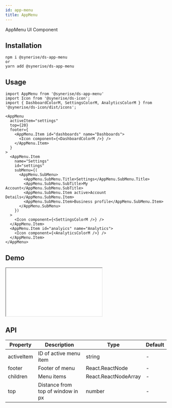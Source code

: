 ```yaml
---
id: app-menu
title: AppMenu
---
```


AppMenu UI Component

## Installation

```
npm i @synerise/ds-app-menu
or
yarn add @synerise/ds-app-menu
```

## Usage

```
import AppMenu from '@synerise/ds-app-menu'
import Icon from '@synerise/ds-icon';
import { DashboardColorM, SettingsColorM, AnalyticsColorM } from '@synerise/ds-icon/dist/icons';

<AppMenu
  activeItem="settings"
  top={20}
  footer={
    <AppMenu.Item id="dashboards" name="Dashboards">
      <Icon component={<DashboardColorM />} />
    </AppMenu.Item>
  }
>
  <AppMenu.Item
    name="Settings"
    id="settings"
    subMenu={(
      <AppMenu.SubMenu>
        <AppMenu.SubMenu.Title>Settings</AppMenu.SubMenu.Title>
        <AppMenu.SubMenu.SubTitle>My Account</AppMenu.SubMenu.SubTitle>
        <AppMenu.SubMenu.Item active>Account Details</AppMenu.SubMenu.Item>
        <AppMenu.SubMenu.Item>Business profile</AppMenu.SubMenu.Item>
      </AppMenu.SubMenu>
    })
  >
    <Icon component={<SettingsColorM />} />
  </AppMenu.Item>
  <AppMenu.Item id="analyics" name="Analytics">
    <Icon component={<AnalyticsColorM />} />
  </AppMenu.Item>
</AppMenu>
```

## Demo

<iframe src="/storybook-static/iframe.html?id=components-app-menu--default"></iframe>

## API

| Property   | Description                       | Type                 | Default |
| ---------- | --------------------------------- | -------------------- | ------- |
| activeItem | ID of active menu item            | string               | -       |
| footer     | Footer of menu                    | React.ReactNode      | -       |
| children   | Menu items                        | React.ReactNodeArray | -       |
| top        | Distance from top of window in px | number               | -       |
